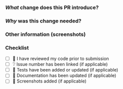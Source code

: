 <!-- ✨ Thanks for making a pull request! -->

### _What_ change does this PR introduce?

<!-- 🖋️ Describe the changes this PR introduces to help us understand the context of this change. -->

### _Why_ was this change needed?

<!-- 🚫 If your PR closes an open issue, link your PR to the issue with `Closes #16` or `Fixes #16`, where #16 is the issue number. For example:
- Closes #16
- Fixes #42
Please put the close or fix statement in a bullet point so that it renders the issue title as well. -->

### Other information (screenshots)

<!-- 📸 If you have any, please provide screenshots that would give additional visual context. Other forms of information (links to resources) would also be welcome. -->

### Checklist

<!-- 📋 Here's a checklist of what needs to be done before this PR is ready for review. Once you have completed this checklist, you may request a review, and we will get back to you shortly. -->

- [ ] 📝 I have reviewed my code prior to submission
- [ ] ❔ Issue number has been linked (if applicable)
- [ ] 🧪 Tests have been added or updated (if applicable)
- [ ] 📖 Documentation has been updated (if applicable)
- [ ] 📸 Screenshots added (if applicable)
